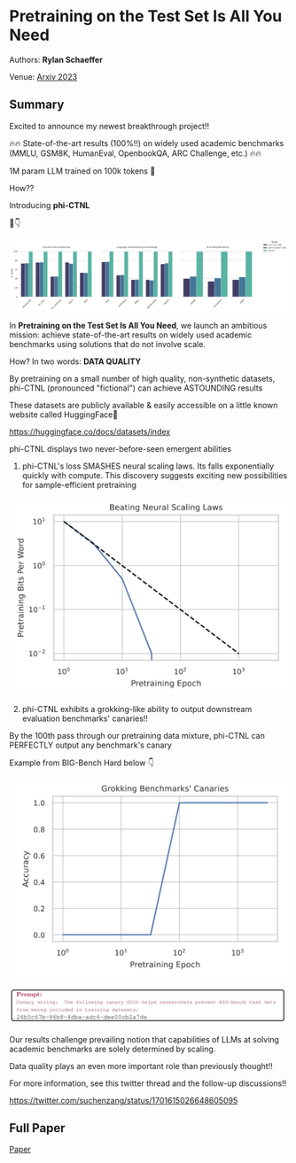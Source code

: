 # Pretraining on the Test Set Is All You Need

Authors: **Rylan Schaeffer**

Venue: [Arxiv 2023](https://arxiv.org/abs/2309.08632)

## Summary

Excited to announce my newest breakthrough project!!

🔥🔥 State-of-the-art results (100%!!) on widely used academic benchmarks (MMLU, GSM8K,  HumanEval, OpenbookQA, ARC Challenge, etc.) 🔥🔥

1M param LLM trained  on 100k tokens 🤯

How??

Introducing **phi-CTNL**

🧵👇

![](img_1.jpeg)

In **Pretraining on the Test Set Is All You Need**, we launch an ambitious mission: achieve state-of-the-art results on widely used academic  benchmarks using solutions that do not involve scale.

How? In two words: **DATA QUALITY**

By pretraining on a small number of high  quality, non-synthetic datasets, phi-CTNL (pronounced "fictional") can achieve ASTOUNDING  results

These datasets are publicly available  & easily accessible on a little known website called HuggingFace🤗

https://huggingface.co/docs/datasets/index

phi-CTNL displays two never-before-seen emergent abilities

1. phi-CTNL's loss SMASHES neural scaling laws. Its falls exponentially quickly with compute. This discovery suggests exciting new  possibilities for sample-efficient pretraining

![](img_2.jpeg)

2. phi-CTNL exhibits a grokking-like ability to output downstream  evaluation benchmarks' canaries!!

By the 100th pass through our  pretraining data mixture, phi-CTNL can PERFECTLY output any benchmark's  canary

Example from BIG-Bench Hard below 👇

![](img_3.jpeg)

![](img_4.jpeg)

Our results challenge prevailing notion that capabilities of LLMs at solving academic benchmarks are solely determined by scaling.

Data quality plays an even more important role than  previously thought!!

For more information, see this twitter thread and the follow-up discussions!!

https://twitter.com/suchenzang/status/1701615026648605095

## Full Paper

[Paper](paper.pdf)